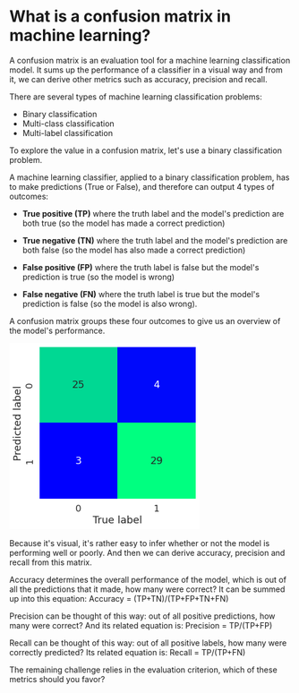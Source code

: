 # What is a confusion matrix in machine learning?

A confusion matrix is an evaluation tool for a machine learning
classification model. It sums up the performance of a classifier in
a visual way and from it, we can derive other metrics such as accuracy,
precision and recall.

There are several types of machine learning classification problems:
* Binary classification
* Multi-class classification
* Multi-label classification

To explore the value in a confusion matrix, let's use a binary
classification problem.

A machine learning classifier, applied to a binary classification problem,
has to make predictions (True or False), and therefore can output 4 types
of outcomes:

* **True positive (TP)** where the truth label and the model's prediction
  are both true (so the model has made a correct prediction)

* **True negative (TN)** where the truth label and the model's prediction
  are both false (so the model has also made a correct prediction)

* **False positive (FP)** where the truth label is false but the model's
  prediction is true (so the model is wrong)

* **False negative (FN)** where the truth label is true but the model's
  prediction is false (so the model is also wrong).

A confusion matrix groups these four outcomes to give us an overview of
the model's performance.

![Example of a confusion matrix](/images/2023-01-19-whats_a_conf_max/confusion_matrix.png)

Because it's visual, it's rather easy to infer whether or not the model is
performing well or poorly. And then we can derive accuracy, precision and
recall from this matrix.

Accuracy determines the overall performance of the model, which is out of
all the predictions that it made, how many were correct? It can be summed
up into this equation: Accuracy = (TP+TN)/(TP+FP+TN+FN)

Precision can be thought of this way: out of all positive predictions, how
many were correct? And its related equation is: Precision = TP/(TP+FP)

Recall can be thought of this way: out of all positive labels, how many
were correctly predicted? Its related equation is: Recall = TP/(TP+FN)

The remaining challenge relies in the evaluation criterion, which of these
metrics should you favor?
